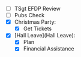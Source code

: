 - [ ] TSgt EFDP Review
- [ ] Pubs Check
- [X] Christmas Party:
  - [X] Get Tickets
- [X] [Hall Leave](Hall Leave):
  - [X] Plan
  - [X] Financial Assistance
